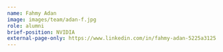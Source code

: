 ```yaml
---
name: Fahmy Adan
image: images/team/adan-f.jpg
role: alumni
brief-position: NVIDIA
external-page-only: https://www.linkedin.com/in/fahmy-adan-5225a3125
---
```


<!-- Archived:
---
name: Fahmy Adan
position: PhD Student
image: images/team/adan-f.jpg
role: phd
education: 
  - "Imperial College London: MEng in Civil & Environmental Engineering (2018)"
brief-position: Autonomous Vehicles, Optimal Control, Machine Learning
brief-desc: PhD Student
links:
  linkedin: fahmy-adan-5225a3125
  github: fahmyadan
---

Fahmy is a Ph.D. candidate at the Transport Systems and Logistics Laboratory within the Centre for Transport Studies at Imperial College London. His research interests lie at the intersection of cooperative, connected vehicles, machine learning, and optimal control.

During his degree, Fahmy assumed leadership roles in various departmental projects. He has been involved in supporting an interdisciplinary team for the Formula Student AI competition, an initiative hosted by IMechE in which students compete to develop and race an autonomous Formula One car. 

Fahmy previously led the group that won the Gravity Challenge competition hosted by Deloitte. The team proposed an intelligent solution to help improve remote worker safety in the Northern Territory of Australia.

Before beginning his Ph.D., Fahmy completed his MEng degree in Civil Engineering from Imperial College London, graduating in 2018. After completing his degree, he worked at Atkins, a leading engineering consultancy, and as a Data Scientist in the energy industry. -->
